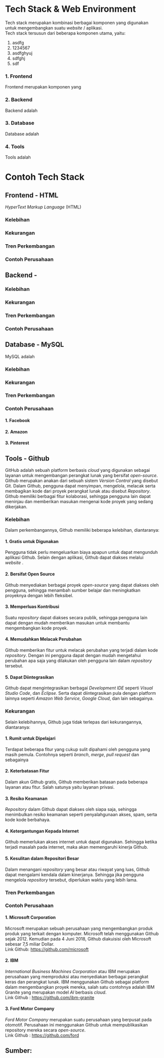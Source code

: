 # Tech Stack & Web Environment
Tech stack merupakan kombinasi berbagai komponen yang digunakan untuk mengembangkan suatu _website_ / aplikasi.  
Tech stack tersusun dari beberapa komponen utama, yaitu:
1. asdfg
2. 1234567
3. asdfghyuj
4. sdfghj
5. sdf

### 1. Frontend
Frontend merupakan komponen yang 
### 2. Backend
Backend adalah
### 3. Database
Database adalah
### 4. Tools
Tools adalah

# Contoh Tech Stack
## Frontend - HTML
_HyperText Markup Language_ (HTML)

### Kelebihan

### Kekurangan

### Tren Perkembangan

### Contoh Perusahaan


## Backend -

### Kelebihan

### Kekurangan

### Tren Perkembangan

### Contoh Perusahaan

## Database - MySQL
MySQL adalah 
### Kelebihan

### Kekurangan

### Tren Perkembangan

### Contoh Perusahaan
#### 1. Facebook
#### 2. Amazon
#### 3. Pinterest


## Tools - Github
GitHub adalah sebuah platform berbasis _cloud_ yang digunakan sebagai layanan untuk mengembangan perangkat lunak yang bersifat _open-source_. Github merupakan anakan dari sebuah sistem _Version Control_ yang disebut Git. Dalam Github, pengguna dapat menyimpan, mengelola, melacak serta membagikan kode dari proyek perangkat lunak atau disebut _Repository_. Github memiliki berbagai fitur kolaborasi, sehingga pengguna lain dapat meninjau dan memberikan masukan mengenai kode proyek yang sedang dikerjakan.

### Kelebihan
Dalam perkembangannya, Github memiliki beberapa kelebihan, diantaranya:
#### 1. Gratis untuk Digunakan
Pengguna tidak perlu mengeluarkan biaya apapun untuk dapat mengunduh aplikasi Github. Selain dengan aplikasi, Github dapat diakses melalui _website_ . 
#### 2. Bersifat Open Source
Github menyediakan berbagai proyek _open-source_ yang dapat diakses oleh pengguna, sehingga menambah sumber belajar dan meningkatkan proyeknya dengan lebih fleksibel. 
#### 3. Memperluas Kontribusi 
Suatu _repository_ dapat diakses secara publik, sehingga pengguna lain dapat dengan mudah memberikan masukan untuk membantu mengembangkan kode proyek. 
#### 4. Memudahkan Melacak Perubahan 
Github memberikan fitur untuk melacak perubahan yang terjadi dalam kode _repository_. Dengan ini pengguna dapat dengan mudah mengetahui perubahan apa saja yang dilakukan oleh pengguna lain dalam _repository_ tersebut. 
#### 5. Dapat Diintegrasikan
Github dapat mengintegrasikan berbagai _Development IDE_ seperti _Visual Studio Code_, dan _Eclipse_. Serta dapat diintegrasikan pula dengan platform lainnya seperti _Amazon Web Service_, _Google Cloud_, dan lain sebagainya.  

### Kekurangan
Selain kelebihannya, Github juga tidak terlepas dari kekurangannya, diantaranya:
#### 1. Rumit untuk Dipelajari
Terdapat beberapa fitur yang cukup sulit dipahami oleh pengguna yang masih pemula. Contohnya seperti _branch_, _merge_, _pull request_ dan sebagainya
#### 2. Keterbatasan Fitur
Dalam akun Github gratis, Github memberikan batasan pada beberapa layanan atau fitur. Salah satunya yaitu layanan privasi. 
#### 3. Resiko Keamanan
_Repository_ dalam Github dapat diakses oleh siapa saja, sehingga menimbulkan resiko keamanan seperti penyalahgunaan akses, spam, serta kode kode berbahaya. 
#### 4. Ketergantungan Kepada Internet
Github memerlukan akses internet untuk dapat digunakan. Sehingga ketika terjadi masalah pada internet, maka akan memengaruhi kinerja Github. 
#### 5. Kesulitan dalam Repositori Besar
Dalam menangani _repository_ yang besar atau riwayat yang luas, Github dapat mengalami kendala dalam kinerjanya. Sehingga jika pengguna mengelola _repository_ tersebut, diperlukan waktu yang lebih lama.  

### Tren Perkembangan


### Contoh Perusahaan
#### 1. Microsoft Corporation
Microsoft merupakan sebuah perusahaan yang mengembangkan produk produk yang terkait dengan komputer. Microsoft telah menggunakan Github sejak 2012. Kemudian pada 4 Juni 2018, Github diakuisisi oleh Microsoft sebesar 7,5 miliar Dollar.  
Link Github: <a href=”https://github.com/microsoft”>  https://github.com/microsoft </a> 
#### 2. IBM 
_International Business Machines Corporation_ atau IBM merupakan perusahaan yang memproduksi atau menyediakan berbagai perangkat keras dan perangkat lunak. IBM menggunakan Github sebagai platform dalam mengembangkan proyek mereka, salah satu contohnya adalah IBM Granite yang merupakan model _AI_ berbasis  _cloud_.  
Link Github : <a href=”https://github.com/ibm-granite”> https://github.com/ibm-granite </a> 
#### 3. Ford Motor Company
_Ford Motor Company_ merupakan suatu perusahaan yang berpusat pada otomotif. Perusahaan ini menggunakan Github untuk mempublikasikan repository mereka secara _open-source_.  
  Link Github : <a href=”https://github.com/ford”> https://github.com/ford </a> 

## Sumber: 
